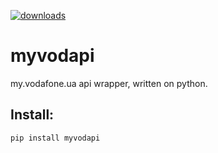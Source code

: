 [![downloads](https://img.shields.io/pypi/dm/myvodapi.svg)](https://pypistats.org/packages/myvodapi)
# myvodapi
my.vodafone.ua api wrapper, written on python.

## Install:
`pip install myvodapi`
